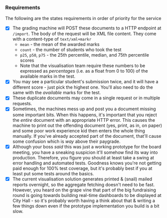 ### Requirements

The following are the states requirements in order of priority for the service

- [x] The grading machine will POST these documents to a HTTP endpoint at `/import`. The body of the request will be XML file content. They come with a content-type of `text/xml+markr`
    - `mean` - the mean of the awarded marks
    - `count` - the number of students who took the test
    - `p25`, `p50`, `p75` - the 25th percentile, median, and 75th percentile scores
    - Note that the visualisation team require these numbers to be expressed as _percentages_ (i.e. as a float from 0 to 100) of the available marks in the test.
- [x] You may see a particular student's submission twice, and it will have a different score - just pick the highest one. You'll also need to do the same with the _available_ marks for the test.
- [x] These duplicate documents may come in a single request or in multiple requests.
- [x] Sometimes, the machines mess up and post you a document missing some important bits. When this happens, it's important that you reject the _entire_ document with an appropriate HTTP error. This causes the machine to print out the offending document (yes, print, as in, on paper) and some poor work experience kid then enters the whole thing manually. If you've already accepted part of the document, that'll cause some confusion which is _way_ above their paygrade.
- [x] Although your boss _said_ this was just a working prototype for the board meeting, you have a sneaking suspicion it'll somehow find its way into production. Therefore, you figure you should at least take a swing at error handling and automated tests. Goodness knows you're not getting paid enough for 100% test coverage, but it's probably best if you at least put some tests around the basics.
- [x] The current visualisation solution generates printed & (snail) mailed reports overnight, so the aggregate fetching doesn't need to be fast. However, you heard on the grape vine that part of the big fundraising round is going towards building real-time dashboards to be displayed at City Hall - so it's probably worth having a think about that & writing a few things down even if the prototype implementation you build is a bit slow.
